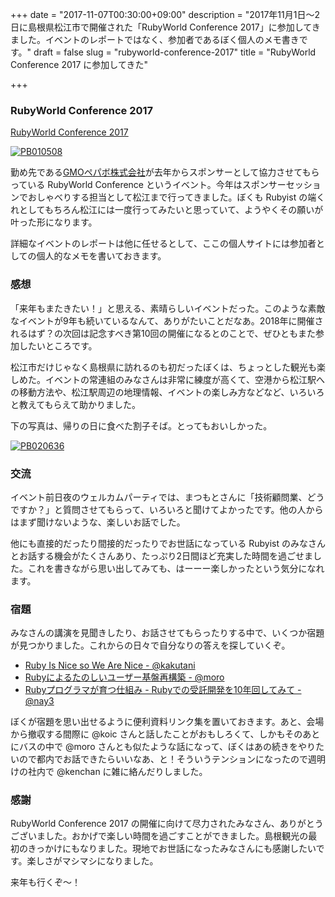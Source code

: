 +++
date = "2017-11-07T00:30:00+09:00"
description = "2017年11月1日〜2日に島根県松江市で開催された「RubyWorld Conference 2017」に参加してきました。イベントのレポートではなく、参加者であるぼく個人のメモ書きです。"
draft = false
slug = "rubyworld-conference-2017"
title = "RubyWorld Conference 2017 に参加してきた"

+++

### RubyWorld Conference 2017

<a href="http://2017.rubyworld-conf.org/ja/">RubyWorld Conference 2017</a>

<a data-flickr-embed="true"  href="https://www.flickr.com/photos/june29/38182199301/in/dateposted-public/" title="PB010508"><img src="https://farm5.staticflickr.com/4513/38182199301_ddb24ee664_h.jpg" alt="PB010508"></a>

<script async src="//embedr.flickr.com/assets/client-code.js" charset="utf-8"></script>

勤め先である<a href="https://pepabo.com/">GMOペパボ株式会社</a>が去年からスポンサーとして協力させてもらっている RubyWorld Conference というイベント。今年はスポンサーセッションでおしゃべりする担当として松江まで行ってきました。ぼくも Rubyist の端くれとしてもちろん松江には一度行ってみたいと思っていて、ようやくその願いが叶った形になります。

詳細なイベントのレポートは他に任せるとして、ここの個人サイトには参加者としての個人的なメモを書いておきます。

### 感想

「来年もまたきたい！」と思える、素晴らしいイベントだった。このような素敵なイベントが9年も続いているなんて、ありがたいことだなあ。2018年に開催されるはず？の次回は記念すべき第10回の開催になるとのことで、ぜひともまた参加したいところです。

松江市だけじゃなく島根県に訪れるのも初だったぼくは、ちょっとした観光も楽しめた。イベントの常連組のみなさんは非常に練度が高くて、空港から松江駅への移動方法や、松江駅周辺の地理情報、イベントの楽しみ方などなど、いろいろと教えてもらえて助かりました。

下の写真は、帰りの日に食べた割子そば。とってもおいしかった。

<a data-flickr-embed="true"  href="https://www.flickr.com/photos/june29/24329911708/in/dateposted-public/" title="PB020636"><img src="https://farm5.staticflickr.com/4558/24329911708_ff9e517adb_h.jpg" alt="PB020636"></a>

### 交流

イベント前日夜のウェルカムパーティでは、まつもとさんに「技術顧問業、どうですか？」と質問させてもらって、いろいろと聞けてよかったです。他の人からはまず聞けないような、楽しいお話でした。

他にも直接的だったり間接的だったりでお世話になっている Rubyist のみなさんとお話する機会がたくさんあり、たっぷり2日間ほど充実した時間を過ごせました。これを書きながら思い出してみても、はーーー楽しかったという気分になれます。

### 宿題

みなさんの講演を見聞きしたり、お話させてもらったりする中で、いくつか宿題が見つかりました。これからの日々で自分なりの答えを探していくぞ。

- <a href="https://speakerdeck.com/kakutani/ruby-is-nice-so-we-are-nice">Ruby Is Nice so We Are Nice - @kakutani</a>
- <a href="https://speakerdeck.com/moro/joyful-user-foundation-restructuring-with-ruby">Rubyによるたのしいユーザー基盤再構築 - @moro</a>
- <a href="https://speakerdeck.com/nay3/rubypuroguramagayu-tushi-zu-mi-rubydefalseshou-tuo-kai-fa-wo10nian-hui-sitemite">Rubyプログラマが育つ仕組み - Rubyでの受託開発を10年回してみて - @nay3</a>

ぼくが宿題を思い出せるように便利資料リンク集を置いておきます。あと、会場から撤収する間際に @koic さんと話したことがおもしろくて、しかもそのあとにバスの中で @moro さんとも似たような話になって、ぼくはあの続きをやりたいので都内でお話できたらいいなあ、と！そういうテンションになったので週明けの社内で @kenchan に雑に絡んだりしました。

### 感謝

RubyWorld Conference 2017 の開催に向けて尽力されたみなさん、ありがとうございました。おかげで楽しい時間を過ごすことができました。島根観光の最初のきっかけにもなりました。現地でお世話になったみなさんにも感謝したいです。楽しさがマシマシになりました。

来年も行くぞ〜！
